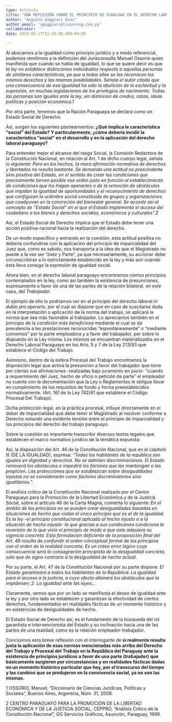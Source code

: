 ```yaml
---
type: Artículo
title: "UNA REFLEXIÓN SOBRE EL PRINCIPIO DE IGUALDAD EN EL DERECHO LABORAL PARAGUAYO"
author: 'Augusto Guggiari Díaz'
author_email: 'aguggiari@livieresg.com.py'
collaborator: ''
date: 2023-05-17T11:29:00.000-04:00

---
```


Al abocarnos a la igualdad como principio jurídico y a modo referencial, podemos remitirnos a la definición del Jurisconsulto Manuel Ossorio quien manifiesta que cuando se habla de igualdad, lo que se quiere decir es que *la ley no establece distinciones individuales respecto a aquellas personas de similares características, ya que a todas ellas se las reconocen los mismos derechos y las mismas posibilidades. Señala el autor citado que una consecuencia de esa igualdad ha sido la abolición de la esclavitud y la supresión, en muchas legislaciones de los privilegios de nacimiento. Todas las personas son iguales ante la ley, sin distinción de credos, razas, ideas políticas y posición económica.1*

Por otra parte, tenemos que la Nación Paraguaya se declara como un Estado Social de Derecho.

Así, surgen los siguientes planteamientos: **¿Qué implica la característica “social” del Estado? Y particularmente, ¿cómo debería incidir la característica “social” en el desarrollo y en la aplicación del derecho laboral paraguayo?**

Para entender mejor el alcance del rasgo Social, la Comisión Redactora de la Constitución Nacional, en relación al Art. 1 de dicho cuerpo legal, señala lo siguiente: *Pero en los hechos, la mera afirmación normativa de derechos y libertades no resulta bastante. Se demanda una actitud no prescindente sino positiva del Estado, en el sentido de crear las condiciones que precisamente tornen posible ese orden justo en función al establecimiento de condiciones que los hagan operantes o de la remoción de obstáculos que impidan la igualdad de oportunidades y el reconocimiento de derechos que configuran la urdimbre social constituida de grupos y organizaciones que coadyuvan en la concreción del bienestar general. Se accede así al concepto de “Estado Social” en el que el Estado implementa el acceso del ciudadano a los bienes y derechos sociales, económicos y culturales”.2* 

Así, el Estado Social de Derecho implica que el Estado debe tener una acción positiva-racional hacia la realización del derecho.

De un modo específico y entrando en la cuestión, esta actitud positiva no debería confundirse con la aplicación del principio de imparcialidad del Juez que, como es sabido, nos transporta a la idea de que el Magistrado no puede a la vez ser “Juez y Parte”, ya que necesariamente, su accionar debe circunscribirse a lo estrictamente establecido en la ley y más aún cuando ésta lleva consigo la expresión de igualdad social. 

Ahora bien, en el derecho laboral paraguayo encontramos ciertos principios contemplados en la ley, como así también la existencia de presunciones, expresamente a favor de una de las partes de la relación bilateral, en este caso, del *Trabajador*. 

El ejemplo de ello lo podríamos ver en el principio del derecho laboral *in dubio pro operario*, por el cual se dispone que en caso de suscitarse duda en la interpretación o aplicación de la norma del trabajo, se aplicará la norma que sea más favorable al trabajador. Lo apreciamos también en el principio de la *condición más beneficiosa* mediante el cual se da prevalencia a las prestaciones reconocidas “espontáneamente” o “mediante convenios” por la parte empleadora y a favor del trabajador, por sobre lo dispuesto en la Ley misma. Los mismos se encuentran materializados en el Derecho Laboral Paraguayo en los Arts. 5 y 7 de la Ley 213/93 que establece el Código del Trabajo.

Asimismo, dentro de la esfera Procesal del Trabajo encontramos la disposición legal que activa la presunción a favor del trabajador que tiene por ciertas sus afirmaciones -realizadas bajo juramento en juicio- “cuando a requerimiento del Juez, hecho de oficio o petición de parte” el empleador no cuente con la documentación que la Ley o Reglamentos le obligue llevar en cumplimiento de los requisitos de fondo y forma preestablecidos normativamente. (Art. 161 de la Ley 742/61 que establece el Código Procesal Del Trabajo).
 
Dicha protección legal, en la práctica procesal, influye directamente en el deber de imparcialidad que debe tener el Magistrado al resolver conforme a Derecho notando una evidente tensión entre el principio de imparcialidad y los principios del derecho del trabajo paraguayo. 

Sobre la cuestión es importante transcribir diversos textos legales que establecen el marco normativo jurídico de la temática expuesta:

Así, la disposición del Art. 46 de la Constitución Nacional, que en el capítulo III (DE LA IGUALDAD), expresa: *“Todos los habitantes de la república son iguales en dignidad y derechos. No se admiten discriminaciones. El Estado removerá los obstáculos e impedirá los factores que las mantengan o las propicien. Las protecciones que se establezcan sobre desigualdades injustas no se considerarán como factores discriminatorios sino igualitarios.”*.

El análisis crítico de la Constitución Nacional realizado por el Centro Paraguayo para la Promoción de la Libertad Económica y de la Justicia Social, sobre el artículo 46 de la Carta Magna, comenta lo siguiente: *En el ámbito de los principios no se pueden crear desigualdades basadas en situaciones de hecho que violan el único principio que es el de la igualdad. Es la ley -el principio constitucional aplicado al hecho injusto o a la situación de hecho injusta- la que gracias a sus condiciones condiciona la reversión de lo que viola el principio de modo a que este adquiera su vigencia concreta. Esta formulación deficiente de la proposición final del Art. 46 resulta de confundir el orden conceptual formal de los principios con el orden de la realidad concreta. Es un craso error lógico cuya consecuencia será la consagración principista de la desigualdad concreta, solo que de signo contrario a la desigualdad de hecho actual.*

Por su parte, el Art. 47 de la Constitución Nacional por su parte dispone: *El Estado garantizará a todos los habitantes de la República: La igualdad para el acceso a la justicia, a cuyo efecto allanará los obstáculos que la impidiesen; 2. La igualdad ante las leyes…*

Claramente, vemos que por un lado se manifiesta el deseo de igualdad ante la ley y por otro lado se establecen y garantizan la efectividad de ciertos derechos, fundamentados en realidades fácticas de un momento histórico y en existencias de desigualdades de hecho.

El Estado Social de Derecho así, es el fundamento de la búsqueda del rol garantista e intervencionista del Estado y su inclinación hacia una de las partes de una realidad, como es la relación empleador-trabajador.

Concluimos esta breve reflexión con el interrogante de **si realmente resulta justa la aplicación de esas normas mencionadas más arriba del Derecho del Trabajo y Procesal del Trabajo en la República del Paraguay ante la existencia de principios jurídicos a favor de una parte (trabajador) que básicamente surgieron por circunstancias y en realidades fácticas dadas en un momento histórico particular que hoy, por el  transcurso del tiempo y las cambios que se produjeron en la convivencia social, ya no son las mismas.**

 1 OSSORIO, Manuel, “Diccionario de Ciencias Jurídicas, Políticas y Sociales”, Buenos Aires, Argentina, Núm. 31, 2008.
 
 2 CENTRO PARAGUAYO PARA LA PROMOCIÓN DE LA LIBERTAD ECONÓMICA Y DE LA JUSTICIA SOCIAL, CEPPRO, “Análisis Crítico de la Constitución Nacional”, GG Servicios Gráficos, Asunción, Paraguay, 1999.
